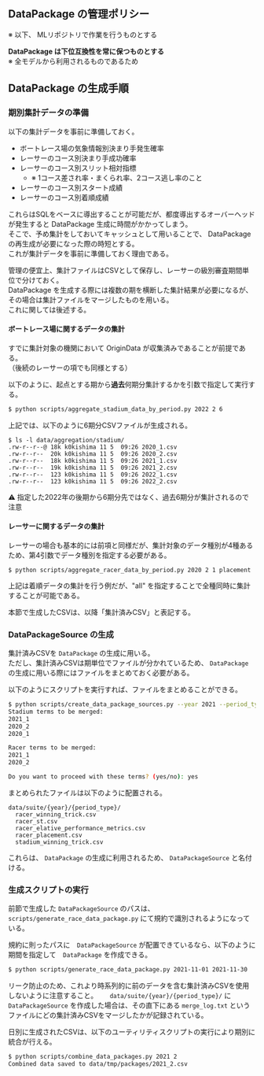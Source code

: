 ## DataPackage の管理ポリシー

※ 以下、 MLリポジトリで作業を行うものとする

**DataPackage は下位互換性を常に保つものとする**  
※ 全モデルから利用されるものであるため

## DataPackage の生成手順

### 期別集計データの準備

以下の集計データを事前に準備しておく。

- ボートレース場の気象情報別決まり手発生確率
- レーサーのコース別決まり手成功確率
- レーサーのコース別スリット相対指標
  - ※ 1コース差され率・まくられ率、2コース逃し率のこと
- レーサーのコース別スタート成績
- レーサーのコース別着順成績

これらはSQLをベースに導出することが可能だが、都度導出するオーバーヘッドが発生すると DataPackage 生成に時間がかかってしまう。  
そこで、予め集計をしておいてキャッシュとして用いることで、 DataPackage の再生成が必要になった際の時短とする。  
これが集計データを事前に準備しておく理由である。

管理の便宜上、集計ファイルはCSVとして保存し、レーサーの級別審査期間単位で分けておく。  
DataPackage を生成する際には複数の期を横断した集計結果が必要になるが、その場合は集計ファイルをマージしたものを用いる。  
これに関しては後述する。

#### ボートレース場に関するデータの集計

すでに集計対象の機関において OriginData が収集済みであることが前提である。  
（後続のレーサーの項でも同様とする）

以下のように、起点とする期から**過去**何期分集計するかを引数で指定して実行する。

```bash
$ python scripts/aggregate_stadium_data_by_period.py 2022 2 6
```

上記では、以下のように6期分CSVファイルが生成される。

```
$ ls -l data/aggregation/stadium/
.rw-r--r--@ 18k k0kishima 11 5  09:26 2020_1.csv
.rw-r--r--  20k k0kishima 11 5  09:26 2020_2.csv
.rw-r--r--  18k k0kishima 11 5  09:26 2021_1.csv
.rw-r--r--  19k k0kishima 11 5  09:26 2021_2.csv
.rw-r--r--  123 k0kishima 11 5  09:26 2022_1.csv
.rw-r--r--  123 k0kishima 11 5  09:26 2022_2.csv
```

⚠️ 指定した2022年の後期から6期分先ではなく、過去6期分が集計されるので注意

#### レーサーに関するデータの集計

レーサーの場合も基本的には前項と同様だが、集計対象のデータ種別が4種あるため、第4引数でデータ種別を指定する必要がある。

```
$ python scripts/aggregate_racer_data_by_period.py 2020 2 1 placement
```

上記は着順データの集計を行う例だが、"all" を指定することで全種同時に集計することが可能である。

本節で生成したCSVは、以降「集計済みCSV」と表記する。

### DataPackageSource の生成

集計済みCSVを `DataPackage` の生成に用いる。  
ただし、集計済みCSVは期単位でファイルが分かれているため、 `DataPackage` の生成に用いる際にはファイルをまとめておく必要がある。

以下のようにスクリプトを実行すれば、ファイルをまとめることができる。

```bash
$ python scripts/create_data_package_sources.py --year 2021 --period_type 2 --terms_count_stadium 3 --terms_count_racer 2
Stadium terms to be merged:
2021_1
2020_2
2020_1

Racer terms to be merged:
2021_1
2020_2

Do you want to proceed with these terms? (yes/no): yes
```

まとめられたファイルは以下のように配置される。

```
data/suite/{year}/{period_type}/
  racer_winning_trick.csv
  racer_st.csv
  racer_elative_performance_metrics.csv
  racer_placement.csv
  stadium_winning_trick.csv
```

これらは、 `DataPackage` の生成に利用されるため、 `DataPackageSource` と名付ける。

### 生成スクリプトの実行

前節で生成した `DataPackageSource` のパスは、 `scripts/generate_race_data_package.py` にて規約で識別されるようになっている。

規約に則ったパスに　`DataPackageSource` が配置できているなら、以下のように期間を指定して　`DataPackage` を作成できる。

```bash
$ python scripts/generate_race_data_package.py 2021-11-01 2021-11-30
```

リーク防止のため、これより時系列的に前のデータを含む集計済みCSVを使用しないように注意すること。　　
`data/suite/{year}/{period_type}/` に `DataPackageSource` を作成した場合は、その直下にある `merge_log.txt` というファイルにどの集計済みCSVをマージしたかが記録されている。

日別に生成されたCSVは、以下のユーティリティスクリプトの実行により期別に統合が行える。

```bash
$ python scripts/combine_data_packages.py 2021 2                    
Combined data saved to data/tmp/packages/2021_2.csv
```
